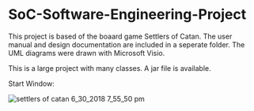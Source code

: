# SoC-Software-Engineering-Project
This project is based of the boaard game Settlers of Catan. The user manual and design documentation are included in a seperate folder. The UML diagrams were drawn with Microsoft Visio. 

This is a large project with many classes. A jar file is available.

Start Window:

![settlers of catan 6_30_2018 7_55_50 pm](https://user-images.githubusercontent.com/24630618/42130358-012c814a-7ca0-11e8-93c4-14c3d6a46e2c.png)
